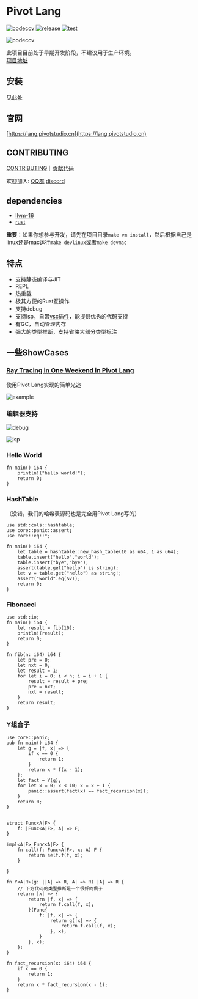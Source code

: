 # Pivot Lang

[![codecov](https://codecov.io/gh/Pivot-Studio/pivot-lang/branch/master/graph/badge.svg?token=CA17PWK0EG)](https://codecov.io/gh/Pivot-Studio/pivot-lang)
[![release](https://github.com/Pivot-Studio/pivot-lang/actions/workflows/release.yml/badge.svg)](https://github.com/Pivot-Studio/pivot-lang/actions/workflows/release.yml)
[![test](https://github.com/Pivot-Studio/pivot-lang/actions/workflows/test.yml/badge.svg)](https://github.com/Pivot-Studio/pivot-lang/actions/workflows/test.yml)

![codecov](https://codecov.io/gh/Pivot-Studio/pivot-lang/branch/master/graphs/sunburst.svg?token=CA17PWK0EG)

此项目目前处于早期开发阶段，不建议用于生产环境。  
[项目地址](https://github.com/Pivot-Studio/pivot-lang)  

## 安装

见[此处](https://lang.pivotstudio.cn/docs/tutorial/installation.html)

## 官网

[https://lang.pivotstudio.cn](https://lang.pivotstudio.cn)

## CONTRIBUTING

[CONTRIBUTING](CONTRIBUTING.md)｜[贡献代码](https://lang.pivotstudio.cn/docs/CONTRIBUTING-CN.html)

欢迎加入: [QQ群](http://qm.qq.com/cgi-bin/qm/qr?_wv=1027&k=nlRLeRcRfr0SxXcLYsjsXobP6X7EeV_c&authKey=rdyEXtc0uMqjYS4i%2FJapoi7CUdwtKgtK5V8Xv0WKgIIb9n4ZkFaIo9mgkflqV%2Frf&noverify=0&group_code=688301255) [discord](https://discord.gg/gukXNPGK)

## dependencies

- [llvm-16](https://github.com/llvm/llvm-project/releases/tag/llvmorg-16.0.0)
- [rust](https://www.rust-lang.org/)

**重要**：如果你想参与开发，请先在项目目录`make vm install`，然后根据自己是linux还是mac运行`make devlinux`或者`make devmac`

## 特点

- 支持静态编译与JIT
- REPL
- 热重载
- 极其方便的Rust互操作
- 支持debug
- 支持lsp，自带[vsc插件](https://github.com/Pivot-Studio/pivot-lang-support)，能提供优秀的代码支持
- 有GC，自动管理内存
- 强大的类型推断，支持省略大部分类型标注

## 一些ShowCases

### [Ray Tracing in One Weekend in Pivot Lang](https://github.com/Pivot-Studio/rtweekend-pl)

使用Pivot Lang实现的简单光追

![example](imgs/2024-02-21-11-46-55.png)

### 编辑器支持

![debug](imgs/2024-02-21-11-50-11.png)

![lsp](imgs/2024-02-21-11-50-25.png)

### Hello World

```pivot
fn main() i64 {
    println!("hello world!");
    return 0;
}
```

### HashTable

（没错，我们的哈希表源码也是完全用Pivot Lang写的）

```pivot
use std::cols::hashtable;
use core::panic::assert;
use core::eq::*;

fn main() i64 {
    let table = hashtable::new_hash_table(10 as u64, 1 as u64);
    table.insert("hello","world");
    table.insert("bye","bye");
    assert(table.get("hello") is string);
    let v = table.get("hello") as string!;
    assert("world".eq(&v));
    return 0;
}

```

### Fibonacci

```pivot
use std::io;
fn main() i64 {
    let result = fib(10);
    println!(result);
    return 0;
}

fn fib(n: i64) i64 {
    let pre = 0;
    let nxt = 0;
    let result = 1;
    for let i = 0; i < n; i = i + 1 {
        result = result + pre;
        pre = nxt;
        nxt = result;
    }
    return result;
}

```

### Y组合子

```pivot
use core::panic;
pub fn main() i64 {
    let g = |f, x| => {
        if x == 0 {
            return 1;
        }
        return x * f(x - 1);
    };
    let fact = Y(g);
    for let x = 0; x < 10; x = x + 1 {
        panic::assert(fact(x) == fact_recursion(x));
    }
    return 0;
}


struct Func<A|F> {
    f: |Func<A|F>, A| => F;
}

impl<A|F> Func<A|F> {
    fn call(f: Func<A|F>, x: A) F {
        return self.f(f, x);
    }

}

fn Y<A|R>(g: ||A| => R, A| => R) |A| => R {
    // 下方代码的类型推断是一个很好的例子
    return |x| => {
        return |f, x| => {
            return f.call(f, x);
        }(Func{
            f: |f, x| => {
                return g(|x| => {
                    return f.call(f, x);
                }, x);
            }
        }, x);
    };
}

fn fact_recursion(x: i64) i64 {
    if x == 0 {
        return 1;
    }
    return x * fact_recursion(x - 1);
}


```

